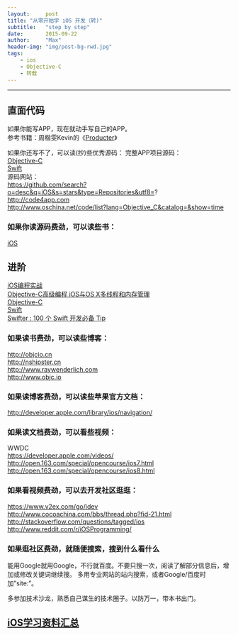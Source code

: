 ```yaml
---
layout:     post
title: "从零开始学 iOS 开发（转)"
subtitle:   "step by step"
date:       2015-09-22
author:     "Max"
header-img: "img/post-bg-rwd.jpg"
tags:
    - ios
    - Objective-C
    - 转载
---
```



---
## 直面代码
如果你能写APP，现在就动手写自己的APP。  
参考书籍：周楷雯Kevin的《[Producter](http://producter.io)》  

如果你还写不了，可以读(抄)些优秀源码：
完整APP项目源码：  
[Objective-C]( https://github.com/singro/v2ex)  
[Swift]( https://github.com/YANGReal/JokeClient-Swift)  
源码网站：  
https://github.com/search?o=desc&q=iOS&s=stars&type=Repositories&utf8=?  
http://code4app.com  
http://www.oschina.net/code/list?lang=Objective_C&catalog=&show=time  
### 如果你读源码费劲，可以读些书：
[iOS](http://item.jd.com/11620753.html)
<!-- more -->
## 进阶
[iOS编程实战](http://item.jd.com/11543678.html)  
[Objective-C高级编程 iOS与OS X多线程和内存管理](http://item.jd.com/11258970.html)  
[Objective-C](http://item.jd.com/11611045.html)  
[Swift](https://github.com/numbbbbb/the-swift-programming-language-in-chinese)  
[Swifter : 100 个 Swift 开发必备 Tip](http://item.jd.com/11685611.html)  

### 如果读书费劲，可以读些博客：
http://objcio.cn  
http://nshipster.cn  
http://www.raywenderlich.com  
http://www.objc.io  
### 如果读博客费劲，可以读些苹果官方文档：  
http://developer.apple.com/library/ios/navigation/  
### 如果读文档费劲，可以看些视频：
WWDC  
https://developer.apple.com/videos/  
http://open.163.com/special/opencourse/ios7.html  
http://open.163.com/special/opencourse/ios8.html  
### 如果看视频费劲，可以去开发社区逛逛：  
https://www.v2ex.com/go/idev  
http://www.cocoachina.com/bbs/thread.php?fid-21.html  
http://stackoverflow.com/questions/tagged/ios  
http://www.reddit.com/r/iOSProgramming/  
### 如果逛社区费劲，就随便搜索，搜到什么看什么  
能用Google就用Google，不行就百度。不要只搜一次，阅读了解部分信息后，增加或修改关键词继续搜。
多用专业网站的站内搜索，或者Google/百度时加”site:”。  

多参加技术沙龙，熟悉自己谋生的技术圈子。以防万一，带本书出门。  
## [iOS学习资料汇总]( https://github.com/Aufree/trip-to-iOS)
